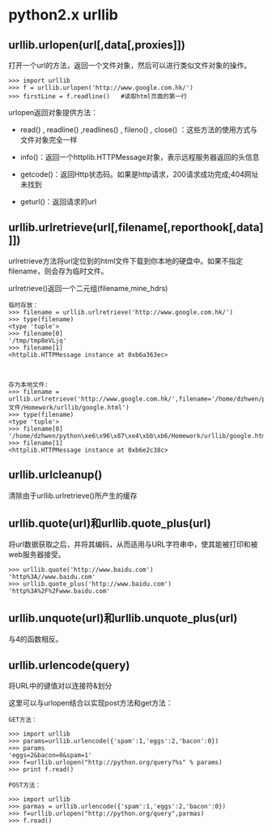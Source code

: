 # python2.x urllib

## urllib.urlopen(url[,data[,proxies]])

打开一个url的方法，返回一个文件对象，然后可以进行类似文件对象的操作。

    >>> import urllib
    >>> f = urllib.urlopen('http://www.google.com.hk/')
    >>> firstLine = f.readline()   #读取html页面的第一行

urlopen返回对象提供方法：

* read() , readline() ,readlines() , fileno() , close() ：这些方法的使用方式与文件对象完全一样

* info()：返回一个httplib.HTTPMessage对象，表示远程服务器返回的头信息

* getcode()：返回Http状态码。如果是http请求，200请求成功完成;404网址未找到

* geturl()：返回请求的url

 
## urllib.urlretrieve(url[,filename[,reporthook[,data]]])

urlretrieve方法将url定位到的html文件下载到你本地的硬盘中。如果不指定filename，则会存为临时文件。

urlretrieve()返回一个二元组(filename,mine_hdrs)

    临时存放：
    >>> filename = urllib.urlretrieve('http://www.google.com.hk/')
    >>> type(filename)
    <type 'tuple'>
    >>> filename[0]
    '/tmp/tmp8eVLjq'
    >>> filename[1]
    <httplib.HTTPMessage instance at 0xb6a363ec>



    存为本地文件:
    >>> filename = urllib.urlretrieve('http://www.google.com.hk/',filename='/home/dzhwen/python文件/Homework/urllib/google.html')
    >>> type(filename)
    <type 'tuple'>
    >>> filename[0]
    '/home/dzhwen/python\xe6\x96\x87\xe4\xbb\xb6/Homework/urllib/google.html'
    >>> filename[1]
    <httplib.HTTPMessage instance at 0xb6e2c38c>


 
## urllib.urlcleanup()

清除由于urllib.urlretrieve()所产生的缓存

 
## urllib.quote(url)和urllib.quote_plus(url)

将url数据获取之后，并将其编码，从而适用与URL字符串中，使其能被打印和被web服务器接受。

    >>> urllib.quote('http://www.baidu.com')
    'http%3A//www.baidu.com'
    >>> urllib.quote_plus('http://www.baidu.com')
    'http%3A%2F%2Fwww.baidu.com'

## urllib.unquote(url)和urllib.unquote_plus(url)

与4的函数相反。

## urllib.urlencode(query)

将URL中的键值对以连接符&划分

这里可以与urlopen结合以实现post方法和get方法：

    GET方法：
    
    >>> import urllib
    >>> params=urllib.urlencode({'spam':1,'eggs':2,'bacon':0})
    >>> params
    'eggs=2&bacon=0&spam=1'
    >>> f=urllib.urlopen("http://python.org/query?%s" % params)
    >>> print f.read()

    POST方法：
    
    >>> import urllib
    >>> parmas = urllib.urlencode({'spam':1,'eggs':2,'bacon':0})
    >>> f=urllib.urlopen("http://python.org/query",parmas)
    >>> f.read()

